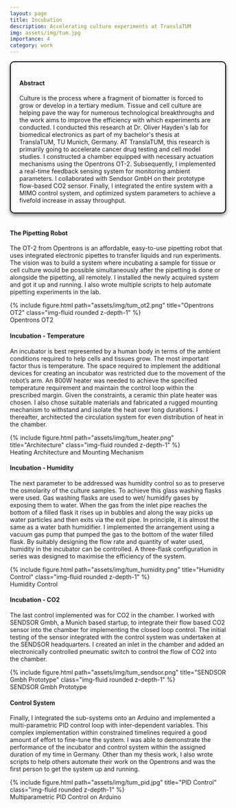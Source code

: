 ```yaml
---
layout: page
title: Incubation
description: Accelerating culture experiments at TranslaTUM
img: assets/img/tum.jpg
importance: 4
category: work
---
```


<head>
    <meta charset="UTF-8">
    <meta name="viewport" content="width=device-width, initial-scale=1.0">
    <style>
        .info-box {
            border: 2px solid #000000; /* Border color */
            padding: 20px; /* Padding inside the box */
            border-radius: 10px; /* Rounded corners */
            box-shadow: 0 4px 8px rgba(0, 0, 0, 0.5); /* Box shadow for a subtle lift */
            max-width: 800px; /* Maximum width of the box */
            text-align: left;
        }
        .info-box p {
            margin: 0; /* Remove default margin for better spacing */
        }
    </style>
</head>

<div class="info-box">
 <h4><b>Abstract</b></h4>
<p>
Culture is the process where a fragment of biomatter is forced to grow or develop in a tertiary
medium. Tissue and cell culture are helping pave the way for numerous technological breakthroughs
and the work aims to improve the efficiency with which experiments are conducted. I conducted this research at Dr. Oliver Hayden's lab for biomedical electronics as part of my bachelor's thesis at TranslaTUM, TU Munich, Germany. AT TranslaTUM,
this research is primarily going to accelerate cancer drug testing and cell model studies. I constructed a chamber equipped with necessary actuation mechanisms using the Opentrons OT-2. Subsequently, I implemented a real-time feedback sensing system for monitoring ambient parameters. I collaborated with Sendsor GmbH on their prototype flow-based CO2 sensor. Finally, I integrated the entire system with a MIMO control system, and optimized system parameters to achieve a fivefold increase in assay throughput.
</p></div> 
<br>

<h4>The Pipetting Robot</h4>

The OT-2 from Opentrons is an affordable, easy-to-use pipetting robot that uses
integrated electronic pipettes to transfer liquids and run experiments. The vision was to build a system where
incubating a sample for tissue or cell culture would be possible simultaneously after the 
pipetting is done or alongside the pipetting, all remotely. I installed the newly acquired system and got
it up and running. I also wrote multiple scripts to help automate pipetting experiments in the lab.

<div class="row justify-content-sm-center">
    <div class="col-sm mt-3 mt-md-0">
        {% include figure.html path="assets/img/tum_ot2.png" title="Opentrons OT2" class="img-fluid rounded z-depth-1" %}
    </div>
</div>
<div class="caption">
    Opentrons OT2
</div>

<h4>Incubation - Temperature</h4>

An incubator is best represented by a human body in terms of the
ambient conditions required to help cells and tissues grow. The most
important factor thus is temperature. The space required to implement
the additional devices for creating an incubator was restricted due to the
movement of the robot’s arm. An 800W heater was needed to achieve
the specified temperature requirement and maintain the control loop
within the prescribed margin. Given the constraints, a ceramic thin plate
heater was chosen. I also chose suitable materials and fabricated a rugged mounting
mechanism to withstand and isolate the heat over long durations.
I thereafter, architected the circulation system for even distribution of
heat in the chamber.


<div class="row justify-content-sm-center">
    <div class="col-sm mt-3 mt-md-0">
        {% include figure.html path="assets/img/tum_heater.png" title="Architecture" class="img-fluid rounded z-depth-1" %}
    </div>
</div>
<div class="caption">
    Heating Architecture and Mounting Mechanism
</div>

<h4>Incubation - Humidity</h4>

The next parameter to be addressed was humidity control so as to
preserve the osmolarity of the culture samples. To achieve this glass
washing flasks were used. Gas washing flasks are used to wet/ humidify gases by exposing
them to water. When the gas from the inlet pipe reaches the bottom of a filled flask it rises up
in bubbles and along the way picks up water particles and then exits via the exit pipe. In
principle, it is almost the same as a water bath humidifier. I implemented the arrangement using a
vacuum gas pump that pumped the gas to the bottom of the water filled
flask. By suitably designing the flow rate and quantity of water used, humidity in the incubator 
can be controlled. A three-flask configuration in series was designed to maximise the efficiency of the system.

<div class="row justify-content-sm-center">
    <div class="col-sm mt-3 mt-md-0">
        {% include figure.html path="assets/img/tum_humidity.png" title="Humidity Control" class="img-fluid rounded z-depth-1" %}
    </div>
</div>
<div class="caption">
    Humidity Control
</div>

<h4>Incubation - CO2</h4>

The last control implemented was for CO2 in the chamber. I worked with SENDSOR Gmbh, a Munich based startup, to integrate their flow based CO2 sensor into the chamber for implementing the closed loop control. The initial testing of the sensor integrated with the control system was undertaken at the SENDSOR headquarters. I created an inlet in the chamber
and added an electronically controlled pneumatic switch to control the flow of CO2 into the chamber.

<div class="row justify-content-sm-center">
    <div class="col-sm mt-3 mt-md-0">
        {% include figure.html path="assets/img/tum_sendsor.png" title="SENDSOR Gmbh Prototype" class="img-fluid rounded z-depth-1" %}
    </div>
</div>
<div class="caption">
    SENDSOR Gmbh Prototype
</div>

<h4>Control System</h4>

Finally, I integrated the sub-systems onto an Arduino and implemented
a multi-parametric PID control loop with inter-dependent variables. This
complex implementation within constrained timelines required a good
amount of effort to fine-tune the system. I was able to demonstrate the
performance of the incubator and control system within the assigned
duration of my time in Germany. Other than my thesis work,
I also wrote scripts to help others automate their work on the Opentrons
and was the first person to get the system up and running. 

<div class="row justify-content-sm-center">
    <div class="col-sm mt-3 mt-md-0">
        {% include figure.html path="assets/img/tum_pid.jpg" title="PID Control" class="img-fluid rounded z-depth-1" %}
    </div>
</div>
<div class="caption">
    Multiparametric PID Control on Arduino
</div>

